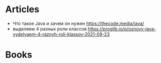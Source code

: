# Articles
- Что такое Java и зачем он нужен https://thecode.media/java/
- выделяем 4 разных роли классов https://proglib.io/p/osnovy-java-vydelyaem-4-raznyh-roli-klassov-2021-09-23

# Books

